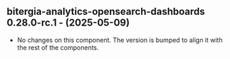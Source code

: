  ## bitergia-analytics-opensearch-dashboards 0.28.0-rc.1 - (2025-05-09)
  
  * No changes on this component. The version is bumped to align it
    with the rest of the components.
